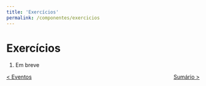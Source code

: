 ```yaml
---
title: 'Exercícios'
permalink: /componentes/exercicios
---
```


# Exercícios

1. Em breve

<span style="display: flex; justify-content: space-between;"><span>[&lt; Eventos](eventos.html 'Voltar')</span> <span>[Sumário &gt;](../ 'Próximo')</span></span>
